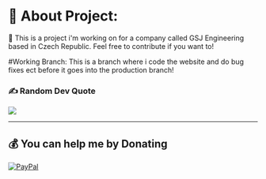 # 💫 About Project:

🔭 This is a project i'm working on for a company called GSJ Engineering based in Czech Republic. Feel free to contribute if you want to!

#Working Branch:
This is a branch where i code the website and do bug fixes ect before it goes into the production branch!

### ✍️ Random Dev Quote

![](https://quotes-github-readme.vercel.app/api?type=horizontal&theme=radical)

---

## 💰 You can help me by Donating

[![PayPal](https://img.shields.io/badge/PayPal-00457C?style=for-the-badge&logo=paypal&logoColor=white)](https://paypal.me/johny90200)
